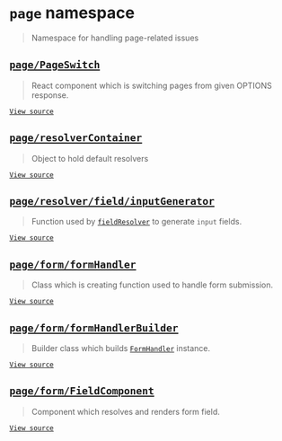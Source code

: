 # `page` namespace

> Namespace for handling page-related issues

## [`page/PageSwitch`](pageSwitch.md)

> React component which is switching pages from given OPTIONS response.

[`View source`](../../../src/page/PageSwitch.js)

## [`page/resolverContainer`](resolverContainer.md)

> Object to hold default resolvers

[`View source`](../../../src/page/resolver.js)

## [`page/resolver/field/inputGenerator`](resolver/field/inputGenerator.md)

> Function used by [`fieldResolver`](resolver/fieldResolver.md) to generate `input` fields.

[`View source`](../../../src/page/resolver/field/inputGenerator.js)

## [`page/form/formHandler`](form/formHandler.md)

> Class which is creating function used to handle form submission.

[`View source`](../../../src/page/form/formHandler.js)

## [`page/form/formHandlerBuilder`](form/formHandlerBuilder.md)

> Builder class which builds [`FormHandler`](./form/formHandler.md) instance.

[`View source`](../../../src/page/form/formHandlerBuilder.js)

## [`page/form/FieldComponent`](form/fieldComponent.md)

> Component which resolves and renders form field.

[`View source`](../../../src/page/form/FieldComponent.js)
